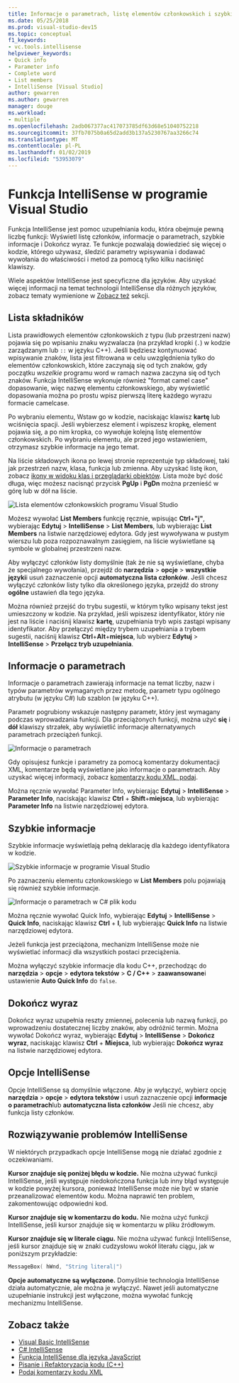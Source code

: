 ```yaml
---
title: Informacje o parametrach, listę elementów członkowskich i szybkie informacje
ms.date: 05/25/2018
ms.prod: visual-studio-dev15
ms.topic: conceptual
f1_keywords:
- vc.tools.intellisense
helpviewer_keywords:
- Quick info
- Parameter info
- Complete word
- List members
- IntelliSense [Visual Studio]
author: gewarren
ms.author: gewarren
manager: douge
ms.workload:
- multiple
ms.openlocfilehash: 2adb067377ac417073785df63d68e51040752218
ms.sourcegitcommit: 37fb7075b0a65d2add3b137a5230767aa3266c74
ms.translationtype: MT
ms.contentlocale: pl-PL
ms.lasthandoff: 01/02/2019
ms.locfileid: "53953079"
---
```

# <a name="intellisense-in-visual-studio"></a>Funkcja IntelliSense w programie Visual Studio

Funkcja IntelliSense jest pomoc uzupełniania kodu, która obejmuje pewną liczbę funkcji: Wyświetl listę członków, informacje o parametrach, szybkie informacje i Dokończ wyraz. Te funkcje pozwalają dowiedzieć się więcej o kodzie, którego używasz, śledzić parametry wpisywania i dodawać wywołania do właściwości i metod za pomocą tylko kilku naciśnięć klawiszy.

Wiele aspektów IntelliSense jest specyficzne dla języków. Aby uzyskać więcej informacji na temat technologii IntelliSense dla różnych języków, zobacz tematy wymienione w [Zobacz też](#see-also) sekcji.

## <a name="list-members"></a>Lista składników

Lista prawidłowych elementów członkowskich z typu (lub przestrzeni nazw) pojawia się po wpisaniu znaku wyzwalacza (na przykład kropki (`.`) w kodzie zarządzanym lub `::` w języku C++). Jeśli będziesz kontynuować wpisywanie znaków, lista jest filtrowana w celu uwzględnienia tylko do elementów członkowskich, które zaczynają się od tych znaków, gdy początku *wszelkie* programu word w ramach nazwa zaczyna się od tych znaków. Funkcja IntelliSense wykonuje również "format camel case" dopasowanie, więc nazwę elementu członkowskiego, aby wyświetlić dopasowania można po prostu wpisz pierwszą literę każdego wyrazu formacie camelcase.

Po wybraniu elementu, Wstaw go w kodzie, naciskając klawisz **kartę** lub wciśnięcia spacji. Jeśli wybierzesz element i wpiszesz kropkę, element pojawia się, a po nim kropka, co wywołuje kolejną listę elementów członkowskich. Po wybraniu elementu, ale przed jego wstawieniem, otrzymasz szybkie informacje na jego temat.

Na liście składowych ikona po lewej stronie reprezentuje typ składowej, taki jak przestrzeń nazw, klasa, funkcja lub zmienna. Aby uzyskać listę ikon, zobacz [ikony w widoku klas i przeglądarki obiektów](../ide/class-view-and-object-browser-icons.md). Lista może być dość długa, więc możesz nacisnąć przycisk **PgUp** i **PgDn** można przenieść w górę lub w dół na liście.

![Lista elementów członkowskich programu Visual Studio](../ide/media/vs2015_intellisense.png)

Możesz wywołać **List Members** funkcję ręcznie, wpisując **Ctrl**+**"j"**, wybierając **Edytuj**  >  **IntelliSense** > **List Members**, lub wybierając **List Members** na listwie narzędziowej edytora. Gdy jest wywoływana w pustym wierszu lub poza rozpoznawalnym zasięgiem, na liście wyświetlane są symbole w globalnej przestrzeni nazw.

Aby wyłączyć członków listy domyślnie (tak że nie są wyświetlane, chyba że specjalnego wywołania), przejdź do **narzędzia** > **opcje** > **wszystkie języki**i usuń zaznaczenie opcji **automatyczna lista członków**. Jeśli chcesz wyłączyć członków listy tylko dla określonego języka, przejdź do strony **ogólne** ustawień dla tego języka.

Można również przejść do trybu sugestii, w którym tylko wpisany tekst jest umieszczony w kodzie. Na przykład, jeśli wpiszesz identyfikator, który nie jest na liście i naciśnij klawisz **kartę**, uzupełniania tryb wpis zastąpi wpisany identyfikator. Aby przełączyć między trybem uzupełniania a trybem sugestii, naciśnij klawisz **Ctrl**+**Alt**+**miejsca**, lub wybierz **Edytuj**  >  **IntelliSense** > **Przełącz tryb uzupełniania**.

## <a name="parameter-info"></a>Informacje o parametrach

Informacje o parametrach zawierają informacje na temat liczby, nazw i typów parametrów wymaganych przez metodę, parametr typu ogólnego atrybutu (w języku C#) lub szablon (w języku C++).

Parametr pogrubiony wskazuje następny parametr, który jest wymagany podczas wprowadzania funkcji. Dla przeciążonych funkcji, można użyć **się** i **dół** klawiszy strzałek, aby wyświetlić informacje alternatywnych parametrach przeciążeń funkcji.

![Informacje o parametrach](../ide/media/vs2015_param_info.png)

Gdy opisujesz funkcje i parametry za pomocą komentarzy dokumentacji XML, komentarze będą wyświetlane jako informacje o parametrach. Aby uzyskać więcej informacji, zobacz [komentarzy kodu XML, podaj](reference/generate-xml-documentation-comments.md).

Można ręcznie wywołać Parameter Info, wybierając **Edytuj** > **IntelliSense** > **Parameter Info**, naciskając klawisz **Ctrl**  + **Shift**+**miejsca**, lub wybierając **Parameter Info** na listwie narzędziowej edytora.

## <a name="quick-info"></a>Szybkie informacje

Szybkie informacje wyświetlają pełną deklarację dla każdego identyfikatora w kodzie.

![Szybkie informacje w programie Visual Studio](../ide/media/vs2015_quick_info.png)

Po zaznaczeniu elementu członkowskiego w **List Members** polu pojawiają się również szybkie informacje.

![Informacje o parametrach w C&#35; plik kodu](../ide/media/vs2015_paraminfo.png)

Można ręcznie wywołać Quick Info, wybierając **Edytuj** > **IntelliSense** > **Quick Info**, naciskając klawisz **Ctrl** + **I**, lub wybierając **Quick Info** na listwie narzędziowej edytora.

Jeżeli funkcja jest przeciążona, mechanizm IntelliSense może nie wyświetlać informacji dla wszystkich postaci przeciążenia.

Można wyłączyć szybkie informacje dla kodu C++, przechodząc do **narzędzia** > **opcje** > **edytora tekstów** > **C / C++** > **zaawansowane**i ustawienie **Auto Quick Info** do `false`.

## <a name="complete-word"></a>Dokończ wyraz

Dokończ wyraz uzupełnia reszty zmiennej, polecenia lub nazwą funkcji, po wprowadzeniu dostatecznej liczby znaków, aby odróżnić termin. Można wywołać Dokończ wyraz, wybierając **Edytuj** > **IntelliSense** > **Dokończ wyraz**, naciskając klawisz **Ctrl** + **Miejsca**, lub wybierając **Dokończ wyraz** na listwie narzędziowej edytora.

## <a name="intellisense-options"></a>Opcje IntelliSense

Opcje IntelliSense są domyślnie włączone. Aby je wyłączyć, wybierz opcję **narzędzia** > **opcje** > **edytora tekstów** i usuń zaznaczenie opcji **informacje o parametrach**lub **automatyczna lista członków** Jeśli nie chcesz, aby funkcja listy członków.

## <a name="troubleshoot-intellisense"></a>Rozwiązywanie problemów IntelliSense

W niektórych przypadkach opcje IntelliSense mogą nie działać zgodnie z oczekiwaniami.

**Kursor znajduje się poniżej błędu w kodzie.** Nie można używać funkcji IntelliSense, jeśli występuje niedokończona funkcja lub inny błąd występuje w kodzie powyżej kursora, ponieważ IntelliSense może nie być w stanie przeanalizować elementów kodu. Można naprawić ten problem, zakomentowując odpowiedni kod.

**Kursor znajduje się w komentarzu do kodu.** Nie można użyć funkcji IntelliSense, jeśli kursor znajduje się w komentarzu w pliku źródłowym.

**Kursor znajduje się w literale ciągu.** Nie można używać funkcji IntelliSense, jeśli kursor znajduje się w znaki cudzysłowu wokół literału ciągu, jak w poniższym przykładzie:

```cpp
MessageBox( hWnd, "String literal|")
```

**Opcje automatyczne są wyłączone.** Domyślnie technologia IntelliSense działa automatycznie, ale można je wyłączyć. Nawet jeśli automatyczne uzupełnianie instrukcji jest wyłączone, można wywołać funkcję mechanizmu IntelliSense.

## <a name="see-also"></a>Zobacz także

- [Visual Basic IntelliSense](../ide/visual-basic-specific-intellisense.md)
- [C# IntelliSense](../ide/visual-csharp-intellisense.md)
- [Funkcja IntelliSense dla języka JavaScript](../ide/javascript-intellisense.md)
- [Pisanie i Refaktoryzacja kodu (C++)](/cpp/ide/writing-and-refactoring-code-cpp)
- [Podaj komentarzy kodu XML](reference/generate-xml-documentation-comments.md)